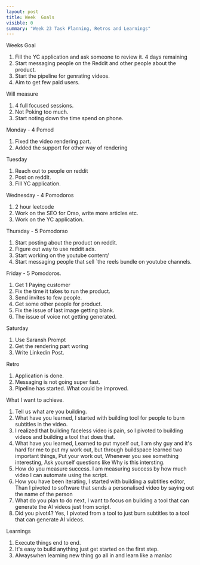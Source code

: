 ```yaml
---
layout: post
title: Week  Goals
visible: 0
summary: "Week 23 Task Planning, Retros and Learnings"
---
```


Weeks Goal
1. Fill the YC application and ask someone to review it. 4 days remaining
2. Start messaging people on the Reddit and other people about the product.
3. Start the pipeline for genrating videos.
4. Aim to get few paid users.

Will measure
1. 4 full focused sessions.
2. Not Poking too much.
3. Start noting down the time spend on phone.

Monday - 4 Pomod
1. Fixed the video rendering part.
2. Added the support for other way of rendering

Tuesday 
1. Reach out to people on reddit
2. Post on reddit.
3. Fill YC application.

Wednesday - 4 Pomodoros
1. 2 hour leetcode
2. Work on the SEO for Orso, write more articles etc.
3. Work on the YC application.

Thursday - 5 Pomodorso
1. Start posting about the product on reddit.
2. Figure out way to use reddit ads.
3. Start working on the youtube content/
4. Start messaging people that sell `the reels bundle on youtube channels.

Friday - 5 Pomodoros.
1. Get 1 Paying customer
2. Fix the time it takes to run the product.
3. Send invites to few people.
4. Get some other people for product.
5. Fix the issue of last image getting blank.
6. The issue of voice not getting generated.

Saturday
1. Use Saransh Prompt
2. Get the rendering part woring
3. Write Linkedin Post.

Retro
1. Application is done.
2. Messaging is not going super fast.
3. Pipeline has started.
What could be improved.


What I want to achieve.
1. Tell us what are you building.
2. What have you learned, I started with building tool for people to burn subtitles in the video.
3. I realized that building faceless video is pain, so I pivoted to building videos and building a tool that does that.
4. What have you learned,  Learned to put myself out, I am shy guy and it's hard for me to put my work out, but through buildspace
learned two important things, Put your work out, Whenever you see something interesting, Ask yourself questions like Why is this intersting.
5. How do you measure success. I am measuring success by how much video I can automate using the script.
6. How you have been iterating, I started with building a subtitles editor, Than I pivoted to software that sends a personalised video by saying out the name of the person
7. What do you plan to do next, I want to focus on building a tool that can generate the AI videos just from script.
8. Did you pivot4? Yes, I pivoted from a tool to just burn subtitles to a tool that can generate AI videos.

Learnings 
1. Execute things end to end.
2. It's easy to build anything just get started on the first step. 
3. Alwayswhen learning new thing go all in and learn like a maniac 
